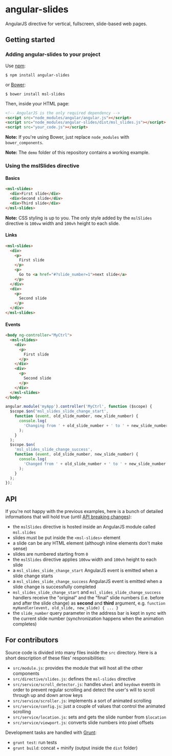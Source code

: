 # angular-slides

AngularJS directive for vertical, fullscreen, slide-based web pages.

## Getting started

### Adding angular-slides to your project

Use [npm](https://nodejs.org/en/):

```
$ npm install angular-slides
```

or [Bower](https://bower.io/):

```
$ bower install msl-slides
```

Then, inside your HTML page:

```html
<!-- AngularJS is the only required dependency -->
<script src="node_modules/angular/angular.js"></script>
<script src="node_modules/angular-slides/dist/msl_slides.js"></script>
<script src="your_code.js"></script>
```

**Note:** If you're using Bower, just replace `node_modules` with
`bower_components`.

**Note:** The `demo` folder of this repository contains a working example.

### Using the mslSlides directive

#### Basics

```html
<msl-slides>
  <div>First slide</div>
  <div>Second slide</div>
  <div>Third slide</div>
</msl-slides>
```

**Note:** CSS styling is up to you. The only style added by the `mslSlides`
directive is `100vw` width and `100vh` height to each slide.

#### Links

```html
<msl-slides>
  <div>
    <p>
      First slide
    </p>
    <p>
      Go to <a href="#?slide_number=1">next slide</a>
    </p>
  </div>
  <div>
    <p>
      Second slide
    </p>
  </div>
</msl-slides>
```

#### Events

```html
<body ng-controller="MyCtrl">
  <msl-slides>
    <div>
      <p>
        First slide
      </p>
    </div>
    <div>
      <p>
        Second slide
      </p>
    </div>
  </msl-slides>
</body>
```

```javascript
angular.module('myApp').controller('MyCtrl', function ($scope) {
  $scope.$on('msl_slides_slide_change_start',
    function (event, old_slide_number, new_slide_number) {
      console.log(
        'Changing from ' + old_slide_number + ' to ' + new_slide_number
      );
    }
  );
  $scope.$on(
    'msl_slides_slide_change_success',
    function (event, old_slide_number, new_slide_number) {
      console.log(
        'Changed from ' + old_slide_number + ' to ' + new_slide_number
      );
    }
  );
});
```

## API

If you're not happy with the previous examples, here is a bunch of detailed
informations that will hold true (until
[API breaking changes](http://semver.org/)):

* the `mslSlides` directive is hosted inside an AngularJS module called
`msl.slides`
* slides must be put inside the `<msl-slides>` element
* a slide can be any HTML element (although inline elements don't make sense)
* slides are numbered starting from `0`
* the `mslSlides` directive applies `100vw` width and `100vh` height to each
slide
* a `msl_slides_slide_change_start` AngularJS event is emitted when a slide
change starts
* a `msl_slides_slide_change_success` AngularJS event is emitted when a slide
change is successfully completed
* `msl_slides_slide_change_start` and `msl_slides_slide_change_success` handlers
receive the "original" and the "final" slide numbers (i.e. before and after the
slide change) as **second** and **third** argument, e.g.
`function myHandler(event, old_slide, new_slide) { ... }`
* the `slide_number` query parameter in the address bar is kept in sync with
the current slide number (synchronization happens when the animation completes)

## For contributors

Source code is divided into many files inside the `src` directory. Here is
a short description of these files' responsibilities:

* `src/module.js`: provides the module that will host all the other components
* `src/directive/slides.js`: defines the `msl-slides` directive
* `src/service/scroll_detector.js`: handles `wheel` and `keydown` events in
order to prevent regular scrolling and detect the user's will to scroll through
up and down arrow keys
* `src/service/scroller.js`: implements a sort of animated scrolling
* `src/service/config.js`: just a couple of values that control the animated
scrolling
* `src/service/location.js`: sets and gets the slide number from `$location`
* `src/service/viewport.js`: converts slide numbers into pixel offsets

Development tasks are handled with [Grunt](http://gruntjs.com/):

* `grunt test`: run tests
* `grunt build`: concat + minify (output inside the `dist` folder)
